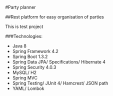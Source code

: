 #Party planner

##Rest platform for easy organisation of parties

This is test project

###Technologies:

- Java 8
- Spring Framework 4.2
- Spring Boot 1.3.2
- Spring Data JPA/ Specifications/ Hibernate 4
- Spring Security 4.0.3
- MySQL/ H2
- Spring MVC
- Spring Testing/ JUnit 4/ Hamcrest/ JSON path
- YAML/ Lombok
